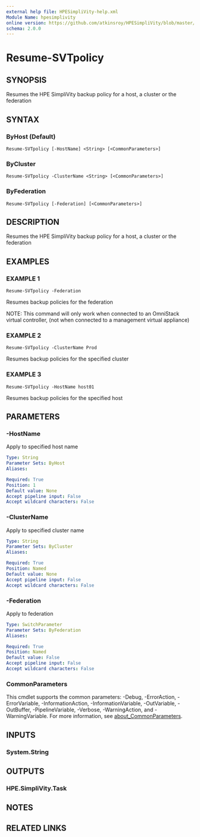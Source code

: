 ```yaml
---
external help file: HPESimpliVity-help.xml
Module Name: hpesimplivity
online version: https://github.com/atkinsroy/HPESimpliVity/blob/master/docs/Get-SVTdatastoreComputeNode.md
schema: 2.0.0
---
```


# Resume-SVTpolicy

## SYNOPSIS
Resumes the HPE SimpliVity backup policy for a host, a cluster or the federation

## SYNTAX

### ByHost (Default)
```
Resume-SVTpolicy [-HostName] <String> [<CommonParameters>]
```

### ByCluster
```
Resume-SVTpolicy -ClusterName <String> [<CommonParameters>]
```

### ByFederation
```
Resume-SVTpolicy [-Federation] [<CommonParameters>]
```

## DESCRIPTION
Resumes the HPE SimpliVity backup policy for a host, a cluster or the federation

## EXAMPLES

### EXAMPLE 1
```
Resume-SVTpolicy -Federation
```

Resumes backup policies for the federation

NOTE: This command will only work when connected to an OmniStack virtual controller, (not when connected
to a management virtual appliance)

### EXAMPLE 2
```
Resume-SVTpolicy -ClusterName Prod
```

Resumes backup policies for the specified cluster

### EXAMPLE 3
```
Resume-SVTpolicy -HostName host01
```

Resumes backup policies for the specified host

## PARAMETERS

### -HostName
Apply to specified host name

```yaml
Type: String
Parameter Sets: ByHost
Aliases:

Required: True
Position: 1
Default value: None
Accept pipeline input: False
Accept wildcard characters: False
```

### -ClusterName
Apply to specified cluster name

```yaml
Type: String
Parameter Sets: ByCluster
Aliases:

Required: True
Position: Named
Default value: None
Accept pipeline input: False
Accept wildcard characters: False
```

### -Federation
Apply to federation

```yaml
Type: SwitchParameter
Parameter Sets: ByFederation
Aliases:

Required: True
Position: Named
Default value: False
Accept pipeline input: False
Accept wildcard characters: False
```

### CommonParameters
This cmdlet supports the common parameters: -Debug, -ErrorAction, -ErrorVariable, -InformationAction, -InformationVariable, -OutVariable, -OutBuffer, -PipelineVariable, -Verbose, -WarningAction, and -WarningVariable. For more information, see [about_CommonParameters](http://go.microsoft.com/fwlink/?LinkID=113216).

## INPUTS

### System.String
## OUTPUTS

### HPE.SimpliVity.Task
## NOTES

## RELATED LINKS
